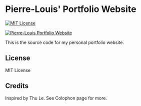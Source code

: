# Pierre-Louis' Portfolio Website

[![MIT License](https://img.shields.io/badge/License-MIT-yellow.svg)](https://opensource.org/licenses/MIT)

[![Pierre-Louis Portfolio Website](https://img.shields.io/badge/Website-pierrelouis.net-blue.svg)](https://pierrelouis.net)

This is the source code for my personal portfolio website.

## License

MIT License

## Credits

Inspired by Thu Le.
See Colophon page for more.
